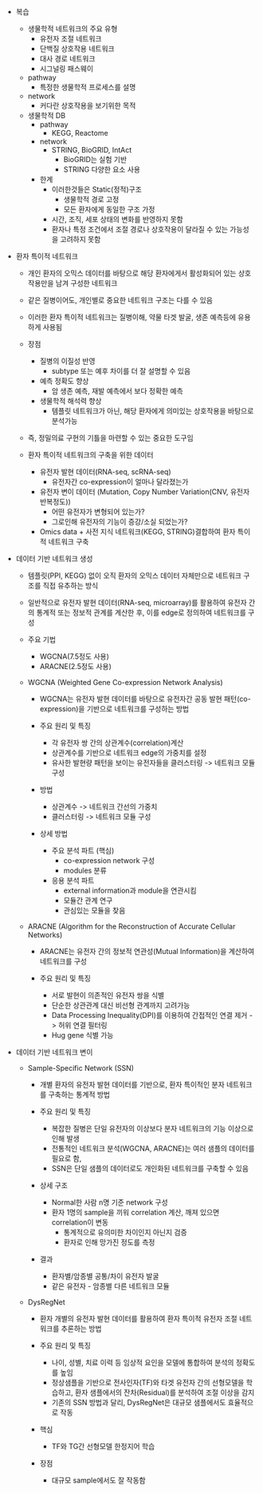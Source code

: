 - 복습
	- 생물학적 네트워크의 주요 유형
		- 유전자 조절 네트워크
		- 단백질 상호작용 네트워크
		- 대사 경로 네트워크
		- 시그널링 패스웨이
	- pathway
		- 특정한 생물학적 프로세스를 설명
	- network
		- 커다란 상호작용을 보기위한 목적
	- 생물학적 DB
		- pathway
			- KEGG, Reactome
		- network
			- STRING, BioGRID, IntAct
				- BioGRID는 실험 기반
				- STRING 다양한 요소 사용
		- 한계
			- 이러한것들은 Static(정적)구조
				- 생물학적 경로 고정
				- 모든 환자에게 동일한 구조 가정
			- 시간, 조직, 세포 상태의 변화를 반영하지 못함
			- 환자나 특정 조건에서 조절 경로나 상호작용이 달라질 수 있는 가능성을 고려하지 못함

- 환자 특이적 네트워크
	- 개인 환자의 오믹스 데이터를 바탕으로 해당 환자에게서 활성화되어 있는 상호작용만을 남겨 구성한 네트워크
	- 같은 질병이어도, 개인별로 중요한 네트워크 구조는 다를 수 있음
	- 이러한 환자 특이적 네트워크는 질병이해, 약물 타겟 발굴, 생존 예측등에 유용하게 사용됨

	- 장점
		- 질병의 이질성 반영
			- subtype 또는 예후 차이를 더 잘 설명할 수 있음
		- 예측 정확도 향상
			- 암 생존 예측, 재발 예측에서 보다 정확한 예측
		- 생물학적 해석력 향상
			- 템플릿 네트워크가 아닌, 해당 환자에게 의미있는 상호작용을 바탕으로 분석가능
	- 즉, 정밀의료 구현의 기틀을 마련할 수 있는 중요한 도구임

	- 환자 특이적 네트워크의 구축을 위한 데이터
		- 유전자 발현 데이터(RNA-seq, scRNA-seq)
			- 유전자간 co-expression이 얼마나 달라졌는가
		- 유전자 변이 데이터 (Mutation, Copy Number Variation(CNV, 유전자 반복정도))
			- 어떤 유전자가 변형되어 있는가?
			- 그로인해 유전자의 기능이 증강/소실 되었는가?
		- Omics data + 사전 지식 네트워크(KEGG, STRING)결합하여 환자 특이적 네트워크 구축

- 데이터 기반 네트워크 생성
	- 템플릿(PPI, KEGG) 없이 오직 환자의 오믹스 데이터 자체만으로 네트워크 구조를 직접 유추하는 방식
	- 일반적으로 유전자 발현 데이터(RNA-seq, microarray)를 활용하여 유전자 간의 통계적 또는 정보적 관계를 계산한 후, 이를 edge로 정의하여 네트워크를 구성
	
	- 주요 기법
		- WGCNA(7.5정도 사용)
		- ARACNE(2.5정도 사용)

	- WGCNA (Weighted Gene Co-expression Network Analysis)
		- WGCNA는 유전자 발현 데이터를 바탕으로 유전자간 공동 발현 패턴(co-expression)을 기반으로 네트워크를 구성하는 방법
		
		- 주요 원리 및 특징
			- 각 유전자 쌍 간의 상관계수(correlation)계산
			- 상관계수를 기반으로 네트워크 edge의 가중치를 설정
			- 유사한 발현량 패턴을 보이는 유전자들을 클러스터링 -> 네트워크 모듈 구성
		- 방법
			- 상관계수 -> 네트워크 간선의 가중치
			- 클러스터링 -> 네트워크 모듈 구성
		- 상세 방법
			- 주요 분석 파트 (핵심)
				- co-expression network 구성
				- modules 분류
			- 응용 분석 파트
				- external information과 module을 연관시킴
				- 모듈간 관계 연구
				- 관심있는 모듈을 찾음
	
	- ARACNE (Algorithm for the Reconstruction of Accurate Cellular Networks)
		- ARACNE는 유전자 간의 정보적 연관성(Mutual Information)을 계산하여 네트워크를 구성
		
		- 주요 원리 및 특징
			- 서로 발현이 의존적인 유전자 쌍을 식별
			- 단순한 상관관계 대신 비선형 관계까지 고려가능
			- Data Processing Inequality(DPI)를 이용하여 간접적인 연결 제거 -> 허위 연결 필터링
			- Hug gene 식별 가능

- 데이터 기반 네트워크 변이
	- Sample-Specific Network (SSN)
		- 개별 환자의 유전자 발현 데이터를 기반으로, 환자 특이적인 분자 네트워크를 구축하는 통계적 방법
		- 주요 원리 및 특징
			- 복잡한 질병은 단일 유전자의 이상보다 분자 네트워크의 기능 이상으로 인해 발생
			- 전통적인 네트워크 분석(WGCNA, ARACNE)는 여러 샘플의 데이터를 필요로 함,
			- SSN은 단일 샘플의 데이터로도 개인화된 네트워크를 구축할 수 있음
		
		- 상세 구조
			- Normal한 사람 n명 기준 network 구성
			- 환자 1명의 sample을 끼워 correlation 계산, 깨져 있으면 correlation이 변동
				- 통계적으로 유의미한 차이인지 아닌지 검증
				- 환자로 인해 망가진 정도를 측정
		- 결과
			- 환자별/암종별 공통/차이 유전자 발굴
			- 같은 유전자 - 암종별 다른 네트워크 모듈
	
	- DysRegNet
		- 환자 개별의 유전자 발현 데이터를 활용하여 환자 특이적 유전자 조절 네트워크를 추론하는 방법

		- 주요 원리 및 특징
			- 나이, 성별, 치료 이력 등 임상적 요인을 모델에 통합하여 분석의 정확도를 높임
			- 정상샘플을 기반으로 전사인자(TF)와 타겟 유전자 간의 선형모델을 학습하고, 환자 샘플에서의 잔차(Residual)를 분석하여 조절 이상을 감지
			- 기존의 SSN 방법과 달리, DysRegNet은 대규모 샘플에서도 효율적으로 작동
		- 핵심
			- TF와 TG간 선형모델 한정지어 학습
		- 장점
			- 대규모 sample에서도 잘 작동함